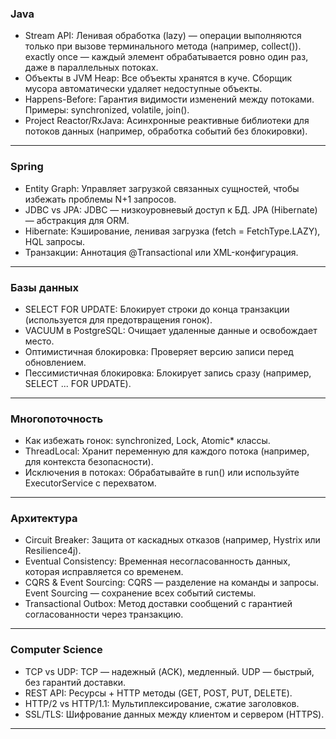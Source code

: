

### Java  
- Stream API: Ленивая обработка (lazy) — операции выполняются только при вызове терминального метода (например, collect()). exactly once — каждый элемент обрабатывается ровно один раз, даже в параллельных потоках.   
- Объекты в JVM Heap: Все объекты хранятся в куче. Сборщик мусора автоматически удаляет недоступные объекты.   
- Happens-Before: Гарантия видимости изменений между потоками. Примеры: synchronized, volatile, join().   
- Project Reactor/RxJava: Асинхронные реактивные библиотеки для потоков данных (например, обработка событий без блокировки).   

---

### Spring  
- Entity Graph: Управляет загрузкой связанных сущностей, чтобы избежать проблемы N+1 запросов.   
- JDBC vs JPA: JDBC — низкоуровневый доступ к БД. JPA (Hibernate) — абстракция для ORM.   
- Hibernate: Кэширование, ленивая загрузка (fetch = FetchType.LAZY), HQL запросы.   
- Транзакции: Аннотация @Transactional или XML-конфигурация.   

---

### Базы данных  
- SELECT FOR UPDATE: Блокирует строки до конца транзакции (используется для предотвращения гонок).   
- VACUUM в PostgreSQL: Очищает удаленные данные и освобождает место.   
- Оптимистичная блокировка: Проверяет версию записи перед обновлением.  
- Пессимистичная блокировка: Блокирует запись сразу (например, SELECT ... FOR UPDATE).   

---

### Многопоточность  
- Как избежать гонок: synchronized, Lock, Atomic* классы.   
- ThreadLocal: Хранит переменную для каждого потока (например, для контекста безопасности).   
- Исключения в потоках: Обрабатывайте в run() или используйте ExecutorService с перехватом.   

---

### Архитектура  
- Circuit Breaker: Защита от каскадных отказов (например, Hystrix или Resilience4j).   
- Eventual Consistency: Временная несогласованность данных, которая исправляется со временем.   
- CQRS & Event Sourcing: CQRS — разделение на команды и запросы. Event Sourcing — сохранение всех событий системы.   
- Transactional Outbox: Метод доставки сообщений с гарантией согласованности через транзакцию.   

---

### Computer Science  
- TCP vs UDP: TCP — надежный (ACK), медленный. UDP — быстрый, без гарантий доставки.   
- REST API: Ресурсы + HTTP методы (GET, POST, PUT, DELETE).   
- HTTP/2 vs HTTP/1.1: Мультиплексирование, сжатие заголовков.   
- SSL/TLS: Шифрование данных между клиентом и сервером (HTTPS).   

--- 
